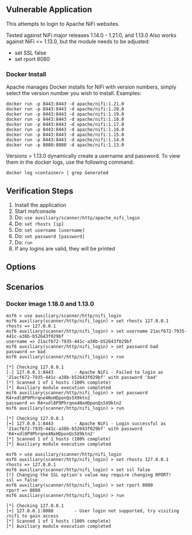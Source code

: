 ## Vulnerable Application

This attempts to login to Apache NiFi websites.

Tested against NiFi major releases 1.14.0 - 1.21.0, and 1.13.0
Also works against NiFi <= 1.13.0, but the module needs to be adjusted:

 - set SSL false
 - set rport 8080

### Docker Install

Apache manages Docker installs for NiFi with version numbers, simply select the version number you wish to install. Examples:

```
docker run -p 8443:8443 -d apache/nifi:1.21.0
docker run -p 8443:8443 -d apache/nifi:1.20.0
docker run -p 8443:8443 -d apache/nifi:1.19.0
docker run -p 8443:8443 -d apache/nifi:1.18.0
docker run -p 8443:8443 -d apache/nifi:1.17.0
docker run -p 8443:8443 -d apache/nifi:1.16.0
docker run -p 8443:8443 -d apache/nifi:1.15.0
docker run -p 8443:8443 -d apache/nifi:1.14.0
docker run -p 8080:8080 -d apache/nifi:1.13.0
```

Versions > 1.13.0 dynamically create a username and password. To view them in the docker logs, use the following command:
```
docker log <container> | grep Generated
```


## Verification Steps

1. Install the application
1. Start msfconsole
1. Do: `use auxiliary/scanner/http/apache_nifi_login`
1. Do: `set rhosts [ip]`
1. Do: `set username [username]`
1. Do: `set password [password]`
1. Do: `run`
1. If any logins are valid, they will be printed

## Options

## Scenarios

### Docker image 1.18.0 and 1.13.0

```
msf6 > use auxiliary/scanner/http/nifi_login
msf6 auxiliary(scanner/http/nifi_login) > set rhosts 127.0.0.1
rhosts => 127.0.0.1
msf6 auxiliary(scanner/http/nifi_login) > set username 21acf672-7935-441c-a38b-b52643f029bf
username => 21acf672-7935-441c-a38b-b52643f029bf
msf6 auxiliary(scanner/http/nifi_login) > set password bad
password => bad
msf6 auxiliary(scanner/http/nifi_login) > run

[*] Checking 127.0.0.1
[-] 127.0.0.1:8443        - Apache NiFi - Failed to login as '21acf672-7935-441c-a38b-b52643f029bf' with password 'bad'
[*] Scanned 1 of 1 hosts (100% complete)
[*] Auxiliary module execution completed
msf6 auxiliary(scanner/http/nifi_login) > set password R4+xdl8P9Phrqne4NxHDponQs5X9ktn2
password => R4+xdl8P9Phrqne4NxHDponQs5X9ktn2
msf6 auxiliary(scanner/http/nifi_login) > run

[*] Checking 127.0.0.1
[+] 127.0.0.1:8443        - Apache NiFi - Login successful as '21acf672-7935-441c-a38b-b52643f029bf' with password 'R4+xdl8P9Phrqne4NxHDponQs5X9ktn2'
[*] Scanned 1 of 1 hosts (100% complete)
[*] Auxiliary module execution completed
```

```
msf6 > use auxiliary/scanner/http/nifi_login
msf6 auxiliary(scanner/http/nifi_login) > set rhosts 127.0.0.1
rhosts => 127.0.0.1
msf6 auxiliary(scanner/http/nifi_login) > set ssl false
[!] Changing the SSL option's value may require changing RPORT!
ssl => false
msf6 auxiliary(scanner/http/nifi_login) > set rport 8080
rport => 8080
msf6 auxiliary(scanner/http/nifi_login) > run

[*] Checking 127.0.0.1
[+] 127.0.0.1:8080        - User login not supported, try visiting /nifi to gain access
[*] Scanned 1 of 1 hosts (100% complete)
[*] Auxiliary module execution completed
```
